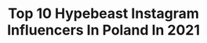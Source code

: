 ---
title: Top 10 Hypebeast Instagram Influencers In Poland In 2021
description: >-
  Find top hypebeast Instagram influencers in Poland in 2021. Most popular hashtags: #hypebeast #poland #fashion #style.
platform: Instagram
hits: 23
text_top: Identify the most popular Instagram influencers on inBeat.
text_bottom: Our search engine holds 23 Instagram influencers like this in Poland for you to pitch.
profiles:
  - username: "soniabulandra"
    fullname: >-
      s t o n a
    bio: >-
      :| jastrzebie,cieszyn snap-bulandra2005 @bulandrapriv
    location: "Poland"
    followers: 6818
    engagement: 2169
    commentsToLikes: 0.061580
    id: ck8t1rjdtwr0n0j78jg3qvza9
    verified: false
    hashtags: "#nikepants, #sfs, #influencer, #streetwearfashion"
  - username: "chehomova_dasha"
    fullname: >-
      D A S H A   C H E H O M O V A
    bio: >-
      🔝 𝐓𝐀𝐓𝐓𝐎𝐎 𝐀𝐑𝐓𝐈𝐒𝐓 🔝 🖤 𝓢ky ᴛᴀᴛᴛᴏᴏ 𝚁𝙰𝙳𝙾𝙼 🖤 ❓info/Appointments in POLAND +48884875887 -Pawel🇬🇧🇵🇱inst👇
    location: "Poland"
    followers: 103887
    engagement: 348
    commentsToLikes: 0.018178
    id: ck8t4dky56e8f0j78rmifyyfq
    verified: false
    hashtags: "#redandblack, #warsaw, #moscowtattoo, #darkartists"
  - username: "simsonowa"
    fullname: >-
      LILIANA ♡
    bio: >-
      essa ludzie
    location: "Poland"
    followers: 5283
    engagement: 1908
    commentsToLikes: 0.028470
    id: ck9wdmctegbvj0j78u552vsdo
    verified: false
    hashtags: "#newpost, #likes, #makeup, #beauty"
  - username: "hashashinslabel"
    fullname: >-
      HASHASHINS LABEL.
    bio: >-
      LABEL, BRAND, FAMILY.
    location: "Poland"
    followers: 15242
    engagement: 952
    commentsToLikes: 0.007217
    id: ck5cj9frau9j90i11dewhnr6p
    verified: false
    hashtags: "#streetwear, #streetwearfashion, #tshirt, #instafashion"
  - username: "jataliq"
    fullname: >-
      Natalia Szylwańska
    bio: >-
      Collab📩DM
    location: "Poland"
    followers: 10270
    engagement: 1099
    commentsToLikes: 0.008167
    id: ck134tzsmy64r0i19b629hbej
    verified: false
    hashtags: "#moodygrams, #model, #happy, #earth"
  - username: "eduardjordana"
    fullname: >-
      Eduard Jordana
    bio: >-
      📍Barcelona
    location: "Poland"
    followers: 3478
    engagement: 1518
    commentsToLikes: 0.045503
    id: ck8swvq22ff0e0j78yqn471ia
    verified: false
    hashtags: "#klekttakeover, #milanfashionweek, #sneakerhead, #streetphotography"
  - username: "sneaker.bear"
    fullname: >-
      Sneaker Bear
    bio: >-
      👗 fashion 📍 places 💫 moments
    location: "Poland"
    followers: 3840
    engagement: 496
    commentsToLikes: 0.086331
    id: ck8syf4feknj70j78ddxklv2k
    verified: false
    hashtags: "#modelkawroclaw, #olympusinspired, #sneakerbardetroit, #wroc"
  - username: "kardikardi"
    fullname: >-
      Kardi
    bio: >-
      📍Warszawa Vintage lover 🖤 💌collab: klaudia.kardela@gmail.com
    location: "Poland"
    followers: 58515
    engagement: 197
    commentsToLikes: 0.014155
    id: ck6uaaixp2glp0j71c6k1mski
    verified: false
    hashtags: "#theoutfitscrapbook, #allstreetwear, #snoshots, #classyvision"
  - username: "nickkkk_zhao"
    fullname: >-
      赵小星
    bio: >-
      拍下过，记住过，好过拥有 DM/约拍vx：nickkkk_zhao 📍🇬🇧
    location: "Poland"
    followers: 6924
    engagement: 801
    commentsToLikes: 0.008893
    id: ck5c7z1h28gcn0i11d3b8a062
    verified: false
    hashtags: "#london, #shutup, #vscoportrait, #thisislondon"
  - username: "mr.wroclover"
    fullname: >-
      Marcin Walencik
    bio: >-
      🤳🏼 #mobilephotographer 🗣 #influencer 👨🏻‍💻 #bloger 🎮 #geek 👨🏻‍💼 #entrepreneur 📱 100% smartphone/drone photos 📷 @influencerslivewroclaw organizer
    location: "Poland"
    followers: 8267
    engagement: 423
    commentsToLikes: 0.029959
    id: ck5zq7dmwu2r90i14iuiagtpm
    verified: false
    hashtags: "#sunset, #pandemia, #idream, #rsa"
---
